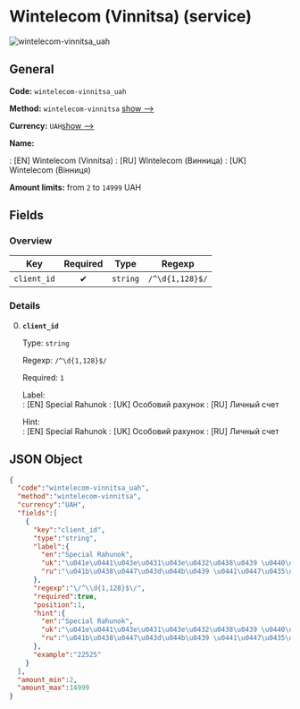 
# Wintelecom (Vinnitsa) (service) 
![wintelecom-vinnitsa_uah](https://static.openfintech.io/payout_methods/wintelecom-vinnitsa_uah/logo.svg?w=400&c=v0.59.26#w24)  

## General 
 
**Code:** `wintelecom-vinnitsa_uah` 
 
**Method:** `wintelecom-vinnitsa` 
[show -->](#) 
 
**Currency:** `UAH`[show -->](#) 
 
**Name:** 
 
:	[EN] Wintelecom (Vinnitsa) 
:	[RU] Wintelecom (Винница) 
:	[UK] Wintelecom (Вінниця) 
 
**Amount limits:** from `2` to `14999` UAH 

## Fields 

### Overview 

|Key|Required|Type|Regexp| 
|:---:|:---:|:---:|:---:| 
|`client_id`|✔|`string`|`/^\d{1,128}$/`| 
 

### Details 
 
0. **`client_id`** 
 
	Type: `string` 
 
	Regexp: `/^\d{1,128}$/` 
 
	Required: `1` 
 
	Label:  
	: [EN] Special Rahunok 
	: [UK] Особовий рахунок 
	: [RU] Личный счет 
 
	Hint:  
	: [EN] Special Rahunok 
	: [UK] Особовий рахунок 
	: [RU] Личный счет 
 

## JSON Object 

```json
{
  "code":"wintelecom-vinnitsa_uah",
  "method":"wintelecom-vinnitsa",
  "currency":"UAH",
  "fields":[
    {
      "key":"client_id",
      "type":"string",
      "label":{
        "en":"Special Rahunok",
        "uk":"\u041e\u0441\u043e\u0431\u043e\u0432\u0438\u0439 \u0440\u0430\u0445\u0443\u043d\u043e\u043a",
        "ru":"\u041b\u0438\u0447\u043d\u044b\u0439 \u0441\u0447\u0435\u0442"
      },
      "regexp":"\/^\\d{1,128}$\/",
      "required":true,
      "position":1,
      "hint":{
        "en":"Special Rahunok",
        "uk":"\u041e\u0441\u043e\u0431\u043e\u0432\u0438\u0439 \u0440\u0430\u0445\u0443\u043d\u043e\u043a",
        "ru":"\u041b\u0438\u0447\u043d\u044b\u0439 \u0441\u0447\u0435\u0442"
      },
      "example":"22525"
    }
  ],
  "amount_min":2,
  "amount_max":14999
}
```  
